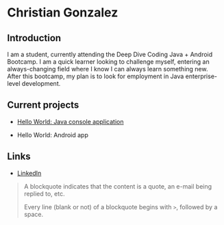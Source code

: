 # Christian Gonzalez
    
## Introduction
I am a student, currently attending the Deep Dive Coding Java + Android Bootcamp. I am a quick learner looking to challenge myself, entering an always-changing field where I know I can always learn something new. After this bootcamp, my plan is to look for employment in Java enterprise-level development.    

## Current projects

* [Hello World: Java console application](git@github.com:ddc-java-19/hello-world-cgr9248.git)

* Hello World: Android app

## Links

* [LinkedIn](www.linkedin.com/in/christian-gonzalez-b4a692328)

 > A blockquote indicates that the content is a quote, an e-mail being replied to, etc.
 > 
 > Every line (blank or not) of a blockquote begins with `>`, followed by a space.